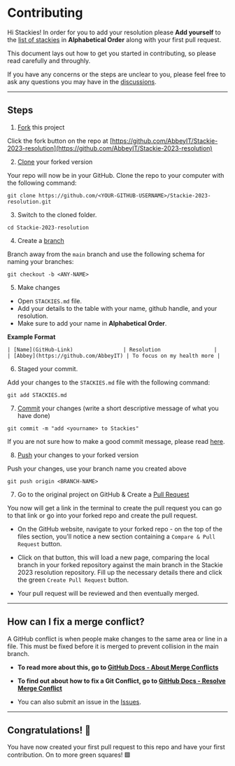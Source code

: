 # Contributing

Hi Stackies! In order for you to add your resolution please **Add yourself** to the [list of stackies](STACKIES.md) in **Alphabetical Order** along with your first pull request.

This document lays out how to get you started in contributing, so please read carefully and throughly.

If you have any concerns or the steps are unclear to you, please feel free to ask any questions you may have in the [discussions](https://github.com/AbbeyIT/Stackie-2023-resolution/discussions/1).

---

## Steps

1. [Fork](https://help.github.com/articles/fork-a-repo/) this project

Click the fork button on the repo at [https://github.com/AbbeyIT/Stackie-2023-resolution](https://github.com/AbbeyIT/Stackie-2023-resolution)

2. [Clone](https://help.github.com/articles/fork-a-repo/#step-2-create-a-local-clone-of-your-fork) your forked version 

Your repo will now be in your GitHub. Clone the repo to your computer with the following command:
``` 
git clone https://github.com/<YOUR-GITHUB-USERNAME>/Stackie-2023-resolution.git
```
3. Switch to the cloned folder. 
```
cd Stackie-2023-resolution
```

4. Create a [branch](https://docs.github.com/en/pull-requests/collaborating-with-pull-requests/proposing-changes-to-your-work-with-pull-requests/about-branches#working-with-branches)

Branch away from the `main` branch and use the following schema for naming your branches:

``` 
git checkout -b <ANY-NAME>
```

5. Make changes
- Open `STACKIES.md` file. 
- Add your details to the table with your name, github handle, and your resolution.
- Make sure to add your name in **Alphabetical Order**.

**Example Format** 

```
| [Name](GitHub-Link)                | Resolution                 |
| [Abbey](https://github.com/AbbeyIT) | To focus on my health more |
```

6. Staged your commit.

Add your changes to the `STACKIES.md` file with the following command:

``` 
git add STACKIES.md 
```

7. [Commit](https://help.github.com/articles/adding-a-file-to-a-repository-using-the-command-line/) your changes (write a short descriptive message of what you have done)

``` 
git commit -m "add <yourname> to Stackies"
```
If you are not sure how to make a good commit message, please read [here](https://www.freecodecamp.org/news/how-to-write-better-git-commit-messages/).

8. [Push](https://help.github.com/articles/pushing-to-a-remote/) your changes to your forked version

Push your changes, use your branch name you created above

```
git push origin <BRANCH-NAME>
```

7. Go to the original project on GitHub & Create a [Pull Request](https://help.github.com/articles/about-pull-requests/)

You now will get a link in the terminal to create the pull request you can go to that link or go into your forked repo and create the pull request.

- On the GitHub website, navigate to your forked repo - on the top of the files section, you'll notice a new section containing a `Compare & Pull Request` button.

- Click on that button, this will load a new page, comparing the local branch in your forked repository against the main branch in the Stackie 2023 resolution repository. Fill up the necessary details there and click the green `Create Pull Request` button. 

- Your pull request will be reviewed and then eventually merged.

---

## How can I fix a merge conflict?

A GitHub conflict is when people make changes to the same area or line in a file. This must be fixed before it is merged to prevent collision in the main branch.

- **To read more about this, go to [GitHub Docs - About Merge Conflicts](https://docs.github.com/en/github/collaborating-with-pull-requests/addressing-merge-conflicts/about-merge-conflicts)**

- **To find out about how to fix a Git Conflict, go to [GitHub Docs - Resolve Merge Conflict](https://docs.github.com/en/github/collaborating-with-pull-requests/addressing-merge-conflicts/resolving-a-merge-conflict-on-github)**

- You can also  submit an issue in the [Issues](https://github.com/AbbeyIT/Stackie-2023-resolution/issues).

---

## Congratulations! 🥳
You have now created your first pull request to this repo and have your first contribution. On to more green squares! 🟩
